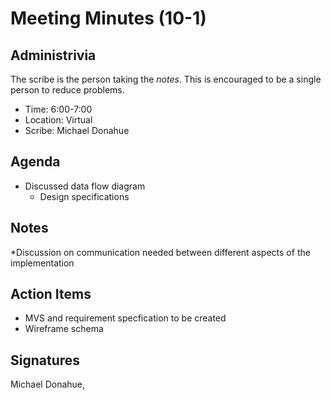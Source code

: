 
# Meeting Minutes (10-1)

## Administrivia
The scribe is the person taking the _notes_. This is encouraged to be a single person to reduce problems.
* Time: 6:00-7:00
* Location: Virtual
* Scribe: Michael Donahue

## Agenda
* Discussed data flow diagram 
  * Design specifications

## Notes
*Discussion on communication needed between different aspects of the implementation 

## Action Items
* MVS and requirement specfication to be created 
* Wireframe schema 

## Signatures
Michael Donahue, 
